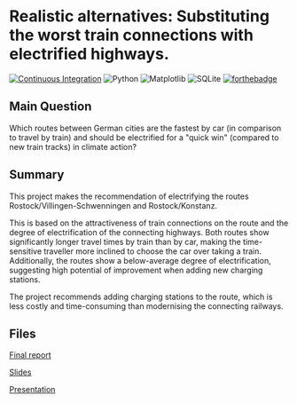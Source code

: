 # Realistic alternatives: Substituting the worst train connections with electrified highways.
[![Continuous Integration](https://github.com/LisaRebecca/data-engineering-showcase/actions/workflows/data-pipeline.yml/badge.svg)](https://github.com/LisaRebecca/data-engineering-showcase/actions/workflows/data-pipeline.yml)
![Python](https://img.shields.io/badge/python-3670A0?style=for-the-badge&logo=python&logoColor=ffdd54)
![Matplotlib](https://img.shields.io/badge/Matplotlib-%23ffffff.svg?style=for-the-badge&logo=Matplotlib&logoColor=black)
![SQLite](https://img.shields.io/badge/sqlite-%2307405e.svg?style=for-the-badge&logo=sqlite&logoColor=white)
[![forthebadge](https://forthebadge.com/images/badges/gluten-free.svg)](https://forthebadge.com)


## Main Question
Which routes between German cities are the fastest by car (in comparison to travel by train) and should be electrified for a "quick win" (compared to new train tracks) in climate action?

## Summary
This project makes the recommendation of electrifying the routes Rostock/Villingen-Schwenningen and Rostock/Konstanz. 

This is based on the attractiveness of train connections on the route and the degree of electrification of the connecting highways.
Both routes show significantly longer travel times by train than by car, making the time-sensitive traveller more inclined to choose the car over taking a train. Additionally, the routes show a below-average degree of electrification, suggesting high potential of improvement when adding new charging stations.

The project recommends adding charging stations to the route, which is less costly and time-consuming than modernising the connecting railways.

## Files
[Final report](https://github.com/LisaRebecca/data-engineering-showcase/blob/main/project/report.ipynb)

[Slides](https://github.com/LisaRebecca/data-engineering-showcase/blob/main/project/slides.pdf)

[Presentation](https://github.com/LisaRebecca/data-engineering-showcase/blob/main/project/presentation-video.md)
